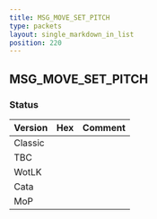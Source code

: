 ```yaml
---
title: MSG_MOVE_SET_PITCH
type: packets
layout: single_markdown_in_list
position: 220
---
```


## MSG_MOVE_SET_PITCH

### Status

Version    | Hex        | Comment
---------- | ---------- | ---------- 
Classic    |            |
TBC        |            |
WotLK      |            |
Cata       |            |
MoP        |            |